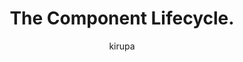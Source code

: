 ---
sections:
  - reactjs
link: 'https://www.kirupa.com/react/component_lifecycle.htm'
title: 'The Component Lifecycle.'
author: kirupa
publishedAt: 2017-09-15T00:00:00.000Z
type:
  - article
topics:
  - lifecycle_methods
suggestedBy:
  - andreamangano
createdAt: 2018-03-20T22:48:46.334Z
reference: aHR0cHM6Ly93d3cua2lydXBhLmNvbS9yZWFjdC9jb21wb25lbnRfbGlmZWN5Y2xlLmh0bQ
slug: the-component-lifecycle-by-kirupa
---